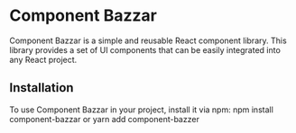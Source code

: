 # Component Bazzar

Component Bazzar is a simple and reusable React component library. This library provides a set of UI components that can be easily integrated into any React project.

## Installation

To use Component Bazzar in your project, install it via npm:
npm install component-bazzar or yarn add component-bazzer
